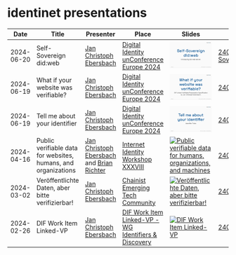 # identinet presentations

| Date       | Title                                                                 | Presenter                                                                                            | Place                                                                                                       | Slides                                                                                                                                                                                                          | Source                                                           |
| ---------- | --------------------------------------------------------------------- | ---------------------------------------------------------------------------------------------------- | ----------------------------------------------------------------------------------------------------------- | --------------------------------------------------------------------------------------------------------------------------------------------------------------------------------------------------------------- | ---------------------------------------------------------------- |
| 2024-06-20 | <a name="ssi-didweb">Self-Sovereign did:web</a>                       | [Jan Christoph Ebersbach][linkedin-jc]                                                               | [Digital Identity unConference Europe 2024](https://diceurope.org/)                                         | [![Self-Sovereign did:web](./240620_Self-Sovereign_did-web/preview.png)](https://slidesdown.github.io/?slides=github.com/identinet/presentations/240620_Self-Sovereign_did-web/SLIDES.md)                       | [240620_Self-Sovereign_did-web](./240620_Self-Sovereign_did-web) |
| 2024-06-19 | <a name="verifiable-website">What if your website was verifiable?</a> | [Jan Christoph Ebersbach][linkedin-jc]                                                               | [Digital Identity unConference Europe 2024](https://diceurope.org/)                                         | [![What if your website was verifiable?](./240619_DICE_linked-vp/preview.png)](https://slidesdown.github.io/?slides=github.com/identinet/presentations/240619_DICE_linked-vp/SLIDES.md)                         | [240619_DICE_linked-vp](./240619_DICE_linked-vp)                 |
| 2024-06-19 | <a name="did-traits">Tell me about your identifier</a>                | [Jan Christoph Ebersbach][linkedin-jc]                                                               | [Digital Identity unConference Europe 2024](https://diceurope.org/)                                         | [![Tell me about your identifier](./240619_DICE_DID_Traits/preview.png)](https://slidesdown.github.io/?slides=github.com/identinet/presentations/240619_DICE_DID_Traits/SLIDES.md)                              | [240619_DICE_DID_Traits](./240619_DICE_DID_Traits)               |
| 2024-04-16 | Public verifiable data for websites, humans, and organizations        | [Jan Christoph Ebersbach][linkedin-jc] and [Brian Richter](https://www.linkedin.com/in/brianrichter) | [Internet Identity Workshop XXXVIII](https://internetidentityworkshop.com/)                                 | [![Public verifiable data for humans, organizations, and machines](./240416_IIW_linked-vp/preview.png)](https://slidesdown.github.io/?slides=github.com/identinet/presentations/240416_IIW_linked-vp/SLIDES.md) | [240416_IIW_linked-vp](./240416_IIW_linked-vp)                   |
| 2024-03-02 | Veröffentlichte Daten, aber bitte verifizierbar!                      | [Jan Christoph Ebersbach][linkedin-jc]                                                               | [Chainist Emerging Tech Community](https://www.linkedin.com/company/chainist)                               | [![Veröffentlichte Daten, aber bitte verifizierbar!](./240311_chainist/preview.png)](https://slidesdown.github.io/?slides=github.com/identinet/presentations/240311_chainist/SLIDES.md)                         | [240311_chainist](./240311_chainist)                             |
| 2024-02-26 | DIF Work Item Linked-VP                                               | [Jan Christoph Ebersbach][linkedin-jc]                                                               | [DIF Work Item Linked-VP - WG Identifiers & Discovery](https://github.com/decentralized-identity/linked-vp) | [![DIF Work Item Linked-VP](./240226_DIF_linked-vp/preview.png)](https://slidesdown.github.io/?slides=github.com/identinet/presentations/240226_DIF_linked-vp/SLIDES.md)                                        | [240226_DIF_linked-vp](./240226_DIF_linked-vp)                   |

[linkedin-jc]: https://www.linkedin.com/in/jcebersbach/ "LinkedIn - Jan Christoph Ebersbach"
